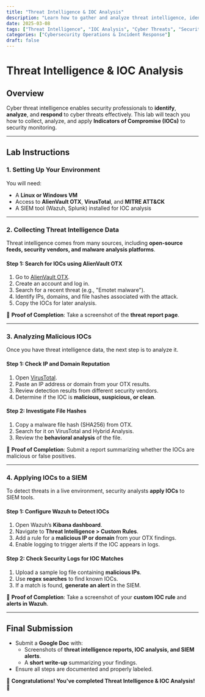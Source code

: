 ```yaml
---
title: "Threat Intelligence & IOC Analysis"
description: "Learn how to gather and analyze threat intelligence, identify Indicators of Compromise (IOCs), and apply them to cybersecurity defense strategies."
date: 2025-03-08
tags: ["Threat Intelligence", "IOC Analysis", "Cyber Threats", "Security Monitoring"]
categories: ["Cybersecurity Operations & Incident Response"]
draft: false
---
```


# Threat Intelligence & IOC Analysis

## Overview
Cyber threat intelligence enables security professionals to **identify**, **analyze**, and **respond** to cyber threats effectively. This lab will teach you how to collect, analyze, and apply **Indicators of Compromise (IOCs)** to security monitoring.

---

## Lab Instructions

### **1. Setting Up Your Environment**
You will need:
- A **Linux or Windows VM**
- Access to **AlienVault OTX**, **VirusTotal**, and **MITRE ATT&CK**
- A SIEM tool (Wazuh, Splunk) installed for IOC analysis  

---

### **2. Collecting Threat Intelligence Data**
Threat intelligence comes from many sources, including **open-source feeds, security vendors, and malware analysis platforms**.

#### **Step 1: Search for IOCs using AlienVault OTX**
1. Go to [AlienVault OTX](https://otx.alienvault.com).
2. Create an account and log in.
3. Search for a recent threat (e.g., "Emotet malware").
4. Identify IPs, domains, and file hashes associated with the attack.
5. Copy the IOCs for later analysis.

📝 **Proof of Completion**: Take a screenshot of the **threat report page**.

---

### **3. Analyzing Malicious IOCs**
Once you have threat intelligence data, the next step is to analyze it.

#### **Step 1: Check IP and Domain Reputation**
1. Open [VirusTotal](https://www.virustotal.com).
2. Paste an IP address or domain from your OTX results.
3. Review detection results from different security vendors.
4. Determine if the IOC is **malicious, suspicious, or clean**.

#### **Step 2: Investigate File Hashes**
1. Copy a malware file hash (SHA256) from OTX.
2. Search for it on VirusTotal and Hybrid Analysis.
3. Review the **behavioral analysis** of the file.

📝 **Proof of Completion**: Submit a report summarizing whether the IOCs are malicious or false positives.

---

### **4. Applying IOCs to a SIEM**
To detect threats in a live environment, security analysts **apply IOCs** to SIEM tools.

#### **Step 1: Configure Wazuh to Detect IOCs**
1. Open Wazuh’s **Kibana dashboard**.
2. Navigate to **Threat Intelligence > Custom Rules**.
3. Add a rule for a **malicious IP or domain** from your OTX findings.
4. Enable logging to trigger alerts if the IOC appears in logs.

#### **Step 2: Check Security Logs for IOC Matches**
1. Upload a sample log file containing **malicious IPs**.
2. Use **regex searches** to find known IOCs.
3. If a match is found, **generate an alert** in the SIEM.

📝 **Proof of Completion**: Take a screenshot of your **custom IOC rule** and **alerts in Wazuh**.

---

## **Final Submission**
- Submit a **Google Doc** with:
  - Screenshots of **threat intelligence reports, IOC analysis, and SIEM alerts**.
  - A **short write-up** summarizing your findings.
- Ensure all steps are documented and properly labeled.

🚀 **Congratulations! You've completed Threat Intelligence & IOC Analysis!** 🚀
